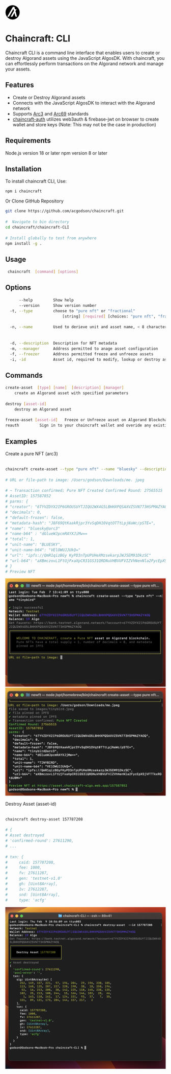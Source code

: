 <img src="https://github.com/acgodson/mortywallet/blob/main/public/algo.svg" width="auto" height="45">

# Chaincraft: CLI

Chaincraft CLI is a command line interface that enables users to create or destroy Algorand assets using the JavaScript AlgosDK. With chaincraft, you can effortlessly perform transactions on the Algorand network and manage your assets.

## Features

- Create or Destroy Algorand assets
- Connects with the JavaScript AlgosDK to interact with the Algorand network
- Supports [Arc3]() and [Arc69]() standards
- [chaincraft-auth]() utilizes web3auth & firebase-jwt on browser to create wallet and store keys (Note: This may not be the case in production)

## Requirements

Node.js version 18 or later
npm version 8 or later

## Installation

To install chaincraft CLI, Use:

```bash
npm i chaincraft
```

Or Clone GitHub Repository

```bash
git clone https://github.com/acgodson/chaincraft.git

#  Navigate to bin directory
cd chaincraft/chaincraft-CLI

# Install globally to test from anywhere
npm install -g .
```

## Usage

```bash
 chaincraft  [command] [options]

```

## Options

```bash
      --help         Show help                                                           [boolean]
      --version      Show version number                                                 [boolean]
  -t, --type         choose to "pure nft" or "fractional"
                         [string] [required] [choices: "pure nft", "fractional"]

  -n, --name         Used to derieve unit and asset name, < 8 character length           [string] [required]


  -d, --description  Description for NFT metadata                                        [string]
  -m, --manager      Address permitted to anage asset configuration                      [string]
  -f, --freezer      Address permitted freeze and unfreeze assets                        [string]
  -i, -id            Asset id, required to modify, lookup or destroy asset               [string] [required]

```

## Commands

```bash
create-asset  [type] [name]  [description] [manager]
    create an Algorand asset with specified parameters

destroy [asset-id]
    destroy an Algorand asset

freeze-asset [asset-id]   Freeze or Unfreeze asset on Algorand Blockchain
reauth         Sign in to your chaincraft wallet and overide any existing stored keys

```

## Examples

Create a pure NFT (arc3)

```bash

chaincraft create-asset --type "pure nft" --name "bluesky" --description "my album art cover"

# URL or file-path to image: /Users/godson/Downloads/me. jpeg

# ~ Transaction confirmed; Pure NFT Created Confirmed Round: 27565515
# AssetID: 157587852
# parms: {
# "creator": "6TYVZDYX2IP6GROUSUYTJIQU2WX4G5LBHHXPQSAXVZSVN773HSPMAZYAOQ" ,
# "decimals": 0,
# "default-frozen": false,
# "metadata-hash": "J8F69QtKaakRjpr3YvSqDH10VqtOTTtLpjNaWc/pSTE=",
# "name": "bluesky@arc3"
# "name-b64" : "dGlueWJpcmRAYXJiMw==
# "total": 1,
# "unit-name": "BLUESKY",
# "unit-name-b64": "VElOWUJJUkQ="
# "url": "ipfs://QmR1qizBGy KyPD3nTpUPUHeXMzsekarpJWJ5EM91DkzSC"
# "url-b64": "aXBmczovL1FtUjFxaXpCR31GS31QRDNuVHBVUFVIZVhNenNla2FycEpXSjVFTTkXRG t6UOM="
# }
# Preview NFT

```

![log1](https://github.com/acgodson/chaincraft/blob/main/chaincraft-CLI/screenshots/log1.png)
![log2](https://github.com/acgodson/chaincraft/blob/main/chaincraft-CLI/screenshots/log2.png)

Destroy Asset (asset-id)

```bash

chaincraft destroy-asset 157787208

# {
# Asset destroyed
# 'confirmed-round': 27611290,
# ...

# txn: {
#     caid: 157787208,
#     fee: 1000,
#     fv: 27611287,
#     gen: 'testnet-v1.0'
#     gh: [Uint8Array],
#     1v: 27612287,
#     snd: [Uint8Array],
#     type: 'acfg'

```

![log2](https://github.com/acgodson/chaincraft/blob/main/chaincraft-CLI/screenshots/dst.png)
